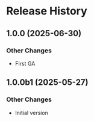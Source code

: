 # Release History

## 1.0.0 (2025-06-30)

### Other Changes

  - First GA

## 1.0.0b1 (2025-05-27)

### Other Changes

  - Initial version
